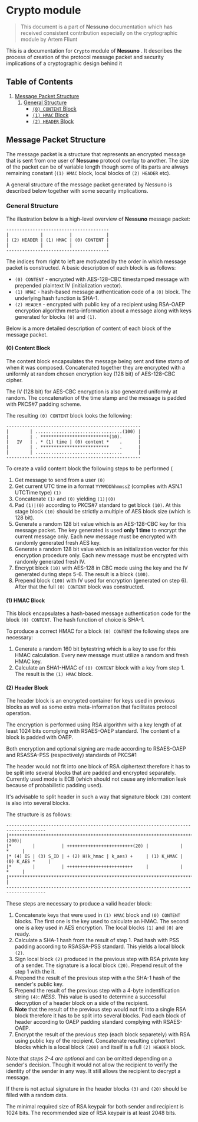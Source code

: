 Crypto module
=============

> This document is a part of **Nessuno** documentation which has received consistent contribution 
> especially on the cryptographic module by Artem Fliunt 

This is a documentation for `Crypto` module of **Nessuno** . It describes
the process of creation of the protocol message packet and security
implications of a cryptographic design behind it

Table of Contents
-----------------

 1. [Message Packet Structure](#message-packet-structure)
    1. [General Structure](#general-structure)
       * [`(0) CONTENT` Block](#0-content-block)
       * [`(1) HMAC` Block](#1-hmac-block)
       * [`(2) HEADER` Block](#2-header-block)
    

Message Packet Structure
------------------------

The message packet is a structure that represents an encrypted message that is
sent from one user of **Nessuno** protocol overlay to another. The size of the
packet can be of variable length though some of its parts are always remaining
constant (`(1) HMAC` block, local blocks of `(2) HEADER` etc).

A general structure of the message packet generated by Nessuno is described below together with
some security implications.

### General Structure

The illustration below is a high-level overview of **Nessuno** message packet:

```
---------------------------------------
|            |          |             |
| (2) HEADER | (1) HMAC | (0) CONTENT |
|            |          |             |
---------------------------------------
```

The indices from right to left are motivated by the order in which message
packet is constructed. A basic description of each block is as follows:

 - `(0) CONTENT` - encrypted with AES-128-CBC timestamped message with
     prepended plaintext IV (initialization vector).
 - `(1) HMAC` - hash-based message authentication code of a
     `(0)` block. The underlying hash function is SHA-1.
 - `(2) HEADER` - encrypted with public key of a recipient using RSA-OAEP
     encryption algorithm meta-information about a message along with keys
     generated for blocks `(0)` and `(1)`.

Below is a more detailed description of content of each block of the message
packet.

#### (0) Content Block

The content block encapsulates the message being sent and time stamp of when it
was composed. Concatenated together they are encrypted with a uniformly at
random chosen encryption key (128 bit) of AES-128-CBC cipher.

The IV (128 bit) for AES-CBC encryption is also generated uniformly at random.
The concatenation of the time stamp and the message is padded with
PKCS#7 padding scheme.

The resulting `(0) CONTENT` block looks the following:

```
---------------------------------------------------
|        | .................................(100) |
|        | . **************************(10).      |
|   IV   | . * (1) time | (0) content *    .      |
|        | . **************************    .      |
|        | .................................      |
---------------------------------------------------
```

To create a valid content block the following steps to be performed (

 1. Get message to send from a user `(0)`
 2. Get current UTC time in a format `YYMMDDhhmmssZ` (complies with ASN.1
    UTCTime type) `(1)`
 3. Concatenate `(1)` and `(0)` yielding `(1)|(0)`
 4. Pad `(1)|(0)` according to PKCS#7 standard to get block `(10)`. At this
    stage block `(10)` should be strictly a multiple of AES block size (which
    is 128 bit).
 5. Generate a random 128 bit value which is an AES-128-CBC key for this
    message packet. The key generated is used **only 1 time** to encrypt the
    current message only. Each new message must be encrypted with randomly
    generated fresh AES key.
 6. Generate a random 128 bit value which is an initialization vector for
    this encryption procedure only. Each new message must be encrypted with
    randomly generated fresh IV.
 7. Encrypt block `(10)` with AES-128 in CBC
    mode using
    the key and the IV generated during steps 5-6. The result is a block
    `(100)`.
 8. Prepend block `(100)` with IV used for encryption (generated on step 6).
    After that the full `(0) CONTENT` block was constructed.



#### (1) HMAC Block

This block encapsulates a hash-based message authentication code for the block
`(0) CONTENT`. The hash function of choice is SHA-1.

To produce a correct HMAC for a block `(0) CONTENT` the following steps are
necessary:

 1. Generate a random 160 bit bytestring which is a key to use for this HMAC
    calculation. Every new message must utilize a random and fresh HMAC key.
 2. Calculate an SHA1-HMAC of `(0) CONTENT` block with a key from step 1. The
    result is the `(1) HMAC` block.

#### (2) Header Block

The header block is an encrypted container for keys used in previous blocks as
well as some extra meta-information that facilitates protocol operation.

The encryption is performed using RSA algorithm with a key length of at least
1024 bits complying with RSAES-OAEP standard. The content of a block is padded with
OAEP.

Both encryption and optional signing are made according to RSAES-OAEP and
RSASSA-PSS (respectively) standards of PKCS#1

The header would not fit into one block of RSA ciphertext therefore it has to
be split into several blocks that are padded and encrypted separately.
Currently used mode is ECB (which should not cause any information leak because
of probabilistic padding used).

It's advisable to split header in such a way that signature block `(20)` content
is also into several blocks.

The structure is as follows:

```
-------------------------------------------------------------------------------------
|******************************************************************************(200)|
|*        |          | +++++++++++++++++++++++++(20) |            |           *     |
|* (4) IS | (3) S_ID | + (2) H(k_hmac | k_aes) +     | (1) K_HMAC | (0) K_AES *     |
|*        |          | +++++++++++++++++++++++++     |            |           *     |
|******************************************************************************     |
-------------------------------------------------------------------------------------
```

These steps are necessary to produce a valid header block:

 1. Concatenate keys that were used in `(1) HMAC` block and `(0) CONTENT`
    blocks. The first one is the key used to calculate an HMAC. The second one
    is a key used in AES encryption. The local blocks `(1)` and `(0)` are ready.
 2. Calculate a SHA-1 hash from the result of step 1. Pad hash with PSS padding
    according to RSASSA-PSS standard. This yields a local block `(2)`.
 3. Sign local block `(2)` produced in the previous step with RSA private key
    of a sender. The signature is a local block `(20)`. Prepend result of the
    step 1 with the it.
 4. Prepend the result of the previous step with a the SHA-1 hash of the sender's public key.
 5. Prepend the result of the previous step with a 4-byte indentification
    string `(4)`: *NESS*. This value is used to determine a successful decryption
    of a header block on a side of the recipient.
 6. **Note** that the result of the previous step would not fit into a single RSA
    block therefore it has to be split into several blocks. Pad each block of
    header according to
    OAEP
    padding standard complying with RSAES-OAEP.
 7. Encrypt the result of the previous step (each block separetely) with RSA
    using public key of the recipient. Concatenate resulting ciphertext blocks
    which is a local block `(200)` and itself is a full `(2) HEADER` block.

Note that *steps 2-4 are optional* and can be omitted depending on a sender's
decision. Though it would not allow the recipient to verify the identity of the
sender in any way. It still allows the recipient to decrypt a message.

If there is not actual signature in the header blocks `(3)` and `(20)` should
be filled with a random data.

The minimal required size of RSA keypair for both sender and recipient is
1024 bits. The recommended size of RSA keypair is at least 2048 bits.
